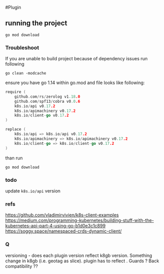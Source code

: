 #Plugin


## running the project

```shell script
go mod download
```


### Troubleshoot
If you are unable to build project because of dependency issues run following
```shell script
go clean -modcache
```
ensure you have go 1.14 within go.mod and file looks like following:

```go
require (
	github.com/rs/zerolog v1.18.0
	github.com/spf13/cobra v0.0.6
	k8s.io/api v0.17.2
	k8s.io/apimachinery v0.17.2
	k8s.io/client-go v0.17.2
)

replace (
	k8s.io/api => k8s.io/api v0.17.2
	k8s.io/apimachinery => k8s.io/apimachinery v0.17.2
	k8s.io/client-go => k8s.io/client-go v0.17.2
)
``` 
than run 

```shell script
go mod download
```

### todo
update `k8s.io/api` version 


### refs
https://github.com/vladimirvivien/k8s-client-examples
https://medium.com/programming-kubernetes/building-stuff-with-the-kubernetes-api-part-4-using-go-b1d0e3c1c899
https://soggy.space/namespaced-crds-dynamic-client/


### Q
versioning - does each plugin version reflect k8gb version. Something change in k8gb 
(i.e. geotag as slice). plugin has to reflect . Guards  ? Back compatibility ?? 
 